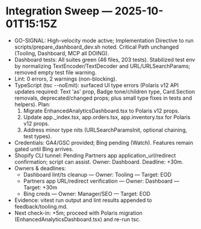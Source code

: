 # Integration Sweep — 2025-10-01T15:15Z

- GO-SIGNAL: High-velocity mode active; Implementation Directive to run scripts/prepare_dashboard_dev.sh noted. Critical Path unchanged (Tooling, Dashboard, MCP all DOING).
- Dashboard tests: All suites green (46 files, 203 tests). Stabilized test env by normalizing TextEncoder/TextDecoder and URL/URLSearchParams; removed empty test file warning.
- Lint: 0 errors, 2 warnings (non-blocking).
- TypeScript (tsc --noEmit): surfaced UI type errors (Polaris v12 API updates required: Text 'as' prop, Badge tone/children type, Card.Section removals, deprecated/changed props; plus small type fixes in tests and helpers). Plan:
  1) Migrate EnhancedAnalyticsDashboard.tsx to Polaris v12 props.
  2) Update app._index.tsx, app.orders.tsx, app.inventory.tsx for Polaris v12 props.
  3) Address minor type nits (URLSearchParamsInit, optional chaining, test types).
- Credentials: GA4/GSC provided; Bing pending (Watch). Features remain gated until Bing arrives.
- Shopify CLI tunnel: Pending Partners app application_url/redirect confirmation; script can assist. Owner: Dashboard. Deadline: +30m.
- Owners & deadlines:
  - Dashboard lint/ts cleanup — Owner: Tooling — Target: EOD
  - Partners app URL/redirect verification — Owner: Dashboard — Target: +30m
  - Bing creds — Owner: Manager/SEO — Target: EOD
- Evidence: vitest run output and lint results appended to feedback/tooling.md.
- Next check-in: +5m; proceed with Polaris migration (EnhancedAnalyticsDashboard.tsx) and re-run tsc.
